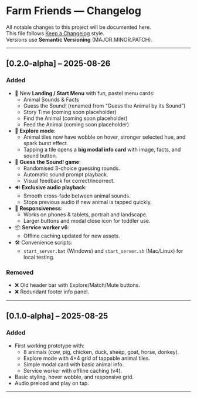 # Farm Friends — Changelog

All notable changes to this project will be documented here.  
This file follows [Keep a Changelog](https://keepachangelog.com/en/1.0.0/) style.  
Versions use **Semantic Versioning** (MAJOR.MINOR.PATCH).

---

## [0.2.0-alpha] – 2025-08-26
### Added
- 🎨 New **Landing / Start Menu** with fun, pastel menu cards:
  - Animal Sounds & Facts
  - Guess the Sound! (renamed from “Guess the Animal by its Sound”)
  - Story Time (coming soon placeholder)
  - Find the Animal (coming soon placeholder)
  - Feed the Animal (coming soon placeholder)
- 🐄 **Explore mode**:
  - Animal tiles now have wobble on hover, stronger selected hue, and spark burst effect.
  - Tapping a tile opens a **big modal info card** with image, facts, and sound button.
- 🐥 **Guess the Sound! game**:
  - Randomised 3-choice guessing rounds.
  - Automatic sound prompt playback.
  - Visual feedback for correct/incorrect.
- 🔊 **Exclusive audio playback**:
  - Smooth cross-fade between animal sounds.
  - Stops previous audio if new animal is tapped quickly.
- 📱 **Responsiveness**:
  - Works on phones & tablets, portrait and landscape.
  - Larger buttons and modal close icon for toddler use.
- 📦 **Service worker v6**:
  - Offline caching updated for new assets.
- 🛠️ Convenience scripts:
  - `start_server.bat` (Windows) and `start_server.sh` (Mac/Linux) for local testing.

### Removed
- ❌ Old header bar with Explore/Match/Mute buttons.
- ❌ Redundant footer info panel.

---

## [0.1.0-alpha] – 2025-08-25
### Added
- First working prototype with:
  - 8 animals (cow, pig, chicken, duck, sheep, goat, horse, donkey).
  - Explore mode with 4×4 grid of tappable animal tiles.
  - Simple modal card with basic animal info.
  - Service worker with offline caching (v4).
- Basic styling, hover wobble, and responsive grid.
- Audio preload and play on tap.

---
